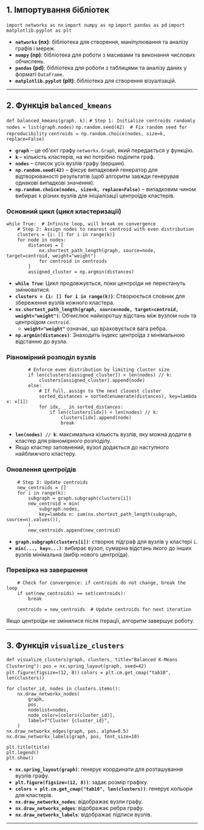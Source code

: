 ## **1. Імпортування бібліотек**

`import networkx as nx`
`import numpy as np`
`import pandas as pd`
`import matplotlib.pyplot as plt`

- **`networkx` (nx)**: бібліотека для створення, маніпулювання та аналізу графів і мереж.
- **`numpy` (np)**: бібліотека для роботи з масивами та виконання числових обчислень.
- **`pandas` (pd)**: бібліотека для роботи з таблицями та аналізу даних у форматі `DataFrame`.
- **`matplotlib.pyplot` (plt)**: бібліотека для створення візуалізацій.

---

## **2. Функція `balanced_kmeans`**

`def balanced_kmeans(graph, k):`
    `# Step 1: Initialize centroids randomly`
    `nodes = list(graph.nodes)`
    `np.random.seed(42)  # Fix random seed for reproducibility`
    `centroids = np.random.choice(nodes, size=k, replace=False)`

- **`graph`** – це об'єкт графу `networkx.Graph`, який передається у функцію.
- **`k`** – кількість кластерів, на які потрібно поділити граф.
- **`nodes`** – список усіх вузлів графу (вершин).
- **`np.random.seed(42)`** – фіксує випадковий генератор для відтворюваності результатів (щоб алгоритм завжди генерував однакові випадкові значення).
- **`np.random.choice(nodes, size=k, replace=False)`** – випадковим чином вибирає `k` різних вузлів для ініціалізації центроїдів кластерів.

### Основний цикл (цикл кластеризації)

    while True:  # Infinite loop, will break on convergence
        # Step 2: Assign nodes to nearest centroid with even distribution
        clusters = {i: [] for i in range(k)}
        for node in nodes:
            distances = [
                nx.shortest_path_length(graph, source=node, target=centroid, weight="weight")
                for centroid in centroids
            ]
            assigned_cluster = np.argmin(distances)

- **`while True`**: Цикл продовжується, поки центроїди не перестануть змінюватися.
- **`clusters = {i: [] for i in range(k)}`**: Створюється словник для збереження вузлів кожного кластера.
- **`nx.shortest_path_length(graph, source=node, target=centroid, weight="weight")`**: Обчислює найкоротшу відстань між вузлом `node` та центроїдом `centroid`.
    - **`weight="weight"`** означає, що враховується вага ребра.
 - **`np.argmin(distances)`**: Знаходить індекс центроїда з мінімальною відстанню до вузла.

### Рівномірний розподіл вузлів

            # Enforce even distribution by limiting cluster size
            if len(clusters[assigned_cluster]) < len(nodes) // k:
                clusters[assigned_cluster].append(node)
            else:
                # If full, assign to the next closest cluster
                sorted_distances = sorted(enumerate(distances), key=lambda x: x[1])
                for idx, _ in sorted_distances:
                    if len(clusters[idx]) < len(nodes) // k:
                        clusters[idx].append(node)
                        break

- **`len(nodes) // k`**: максимальна кількість вузлів, яку можна додати в кластер для рівномірного розподілу.
- Якщо кластер заповнений, вузол додається до наступного найближчого кластеру.

### Оновлення центроїдів

        # Step 3: Update centroids
        new_centroids = []
        for i in range(k):
            subgraph = graph.subgraph(clusters[i])
            new_centroid = min(
                subgraph.nodes,
                key=lambda n: sum(nx.shortest_path_length(subgraph, source=n).values()),
            )
            new_centroids.append(new_centroid)

- **`graph.subgraph(clusters[i])`**: створює підграф для вузлів у кластері `i`.
- **`min(..., key=...)`**: вибирає вузол, сумарна відстань якого до інших вузлів мінімальна (вибір нового центроїда).

### Перевірка на завершення

        # Check for convergence: if centroids do not change, break the loop
        if set(new_centroids) == set(centroids):
            break

        centroids = new_centroids  # Update centroids for next iteration

Якщо центроїди не змінилися після ітерації, алгоритм завершує роботу.

---

## **3. Функція `visualize_clusters`**

`def visualize_clusters(graph, clusters, title="Balanced K-Means Clustering"):`
    `pos = nx.spring_layout(graph, seed=42)`
    `plt.figure(figsize=(12, 8))`
    `colors = plt.cm.get_cmap("tab10", len(clusters))`

    for cluster_id, nodes in clusters.items():
        nx.draw_networkx_nodes(
            graph,
            pos,
            nodelist=nodes,
            node_color=[colors(cluster_id)],
            label=f"Cluster {cluster_id}",
        )
    nx.draw_networkx_edges(graph, pos, alpha=0.5)
    nx.draw_networkx_labels(graph, pos, font_size=10)

    plt.title(title)
    plt.legend()
    plt.show()

- **`nx.spring_layout(graph)`**: генерує координати для розташування вузлів графу.
- **`plt.figure(figsize=(12, 8))`**: задає розмір графіку.
- **`colors = plt.cm.get_cmap("tab10", len(clusters))`**: генерує кольори для кластерів.
- **`nx.draw_networkx_nodes`**: відображає вузли графу.
- **`nx.draw_networkx_edges`**: відображає ребра графу.
- **`nx.draw_networkx_labels`**: відображає підписи вузлів.

---
